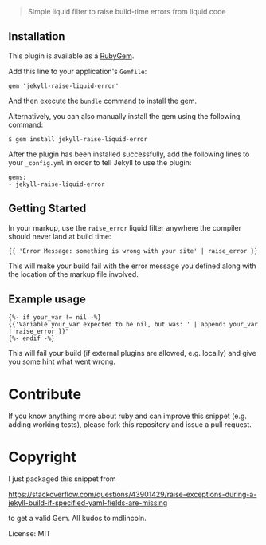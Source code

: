 > Simple liquid filter to raise build-time errors from liquid code

## Installation

This plugin is available as a [RubyGem][ruby-gem].

Add this line to your application's `Gemfile`:

```
gem 'jekyll-raise-liquid-error'
```

And then execute the `bundle` command to install the gem.

Alternatively, you can also manually install the gem using the following command:

```
$ gem install jekyll-raise-liquid-error
```

After the plugin has been installed successfully, add the following lines to your `_config.yml` in order to tell Jekyll to use the plugin:

```
gems:
- jekyll-raise-liquid-error
```

## Getting Started

In your markup, use the `raise_error` liquid filter anywhere the compiler should never land at build time:

```
{{ 'Error Message: something is wrong with your site' | raise_error }}
```

This will make your build fail with the error message you defined along with the location of the markup file involved.

## Example usage

```
{%- if your_var != nil -%}
{{'Variable your_var expected to be nil, but was: ' | append: your_var | raise_error }}"
{%- endif -%}
```

This will fail your build (if external plugins are allowed, e.g. locally) and give you some hint what went wrong.

# Contribute

If you know anything more about ruby and can improve this snippet (e.g. adding working tests), please fork this repository and issue a pull request.


# Copyright

I just packaged this snippet from 

https://stackoverflow.com/questions/43901429/raise-exceptions-during-a-jekyll-build-if-specified-yaml-fields-are-missing

to get a valid Gem. All kudos to mdlincoln.

License: MIT

[ruby-gem]: https://rubygems.org/gems/jekyll-raise-liquid-error
